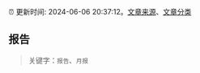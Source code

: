 :alarm_clock: 更新时间: 2024-06-06 20:37:12。[文章来源](/README.md)、[文章分类](/TAGS.md)

## 报告


> 关键字：`报告`、`月报`



